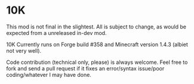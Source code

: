 10K
===
This mod is not final in the slightest. All is subject to change, as would be expected from a unreleased in-dev mod.

10K Currently runs on Forge build #358 and Minecraft version 1.4.3 (albiet not very well).

Code contribution (technical only, please) is always welcome. Feel free to fork and send a pull request if it fixes an error/syntax issue/poor coding/whatever I may have done.